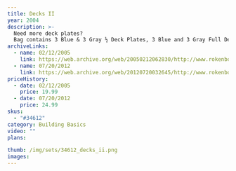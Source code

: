 ```yaml
---
title: Decks II
year: 2004
description: >-
  Need more deck plates?
  Bag contains 3 Blue & 3 Gray ½ Deck Plates, 3 Blue and 3 Gray Full Deck Plates, 2 Blue & 2 Gray Curved Deck Plates.
archiveLinks:
  - name: 02/12/2005
    link: https://web.archive.org/web/20050212062830/http://www.rokenbok.com/catalog/pd_bb_34612.html
  - name: 07/20/2012
    link: https://web.archive.org/web/20120720032645/http://www.rokenbok.com/estore/construction/decks-ii
priceHistory:
  - date: 02/12/2005
    price: 19.99
  - date: 07/20/2012
    price: 24.99
skus:
  - "#34612"
category: Building Basics
video: ""
plans:

thumb: /img/sets/34612_decks_ii.png
images:
---
```

